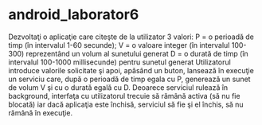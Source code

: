 # android_laborator6

Dezvoltaţi o aplicaţie care citeşte de la utilizator 3 valori: 
P = o perioadă de timp (în intervalul 1-60 secunde);
V = o valoare integer (în intervalul 100-300) reprezentând un volum al sunetului generat
D = o durată de timp (în intervalul 100-1000 millisecunde) pentru sunetul generat 
Utilizatorul introduce valorile solicitate şi apoi, apăsând un buton, lansează în execuţie un serviciu care, după o 
perioadă de timp egala cu P, generează un sunet de volum V şi cu o durată egală cu D. Deoarece serviciul rulează în 
background, interfaţa cu utilizatorul trecuie să rămână activa (să nu fie blocată) iar dacă aplicaţia este închisă, serviciul 
să fie şi el închis, să nu rămână în execuţie. 
